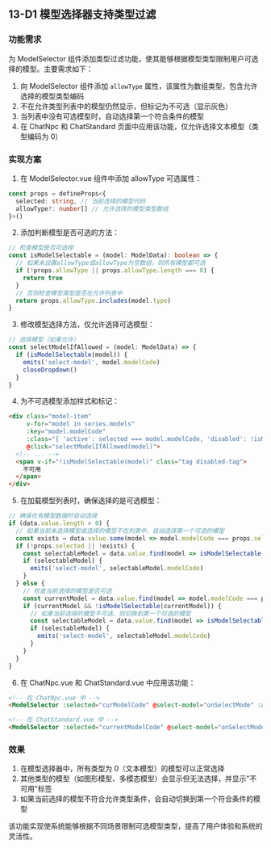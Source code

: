 ## 13-D1 模型选择器支持类型过滤

### 功能需求

为 ModelSelector 组件添加类型过滤功能，使其能够根据模型类型限制用户可选择的模型。主要需求如下：

1. 向 ModelSelector 组件添加 `allowType` 属性，该属性为数组类型，包含允许选择的模型类型编码
2. 不在允许类型列表中的模型仍然显示，但标记为不可选（显示灰色）
3. 当列表中没有可选模型时，自动选择第一个符合条件的模型
4. 在 ChatNpc 和 ChatStandard 页面中应用该功能，仅允许选择文本模型（类型编码为 0）

### 实现方案

1. 在 ModelSelector.vue 组件中添加 allowType 可选属性：

```typescript
const props = defineProps<{
  selected: string, // 当前选择的模型代码
  allowType?: number[] // 允许选择的模型类型数组
}>()
```

2. 添加判断模型是否可选的方法：

```typescript
// 检查模型是否可选择
const isModelSelectable = (model: ModelData): boolean => {
  // 如果未设置allowType或allowType为空数组，则所有模型都可选
  if (!props.allowType || props.allowType.length === 0) {
    return true
  }
  // 否则检查模型类型是否在允许列表中
  return props.allowType.includes(model.type)
}
```

3. 修改模型选择方法，仅允许选择可选模型：

```typescript
// 选择模型（如果允许）
const selectModelIfAllowed = (model: ModelData) => {
  if (isModelSelectable(model)) {
    emits('select-model', model.modelCode)
    closeDropdown()
  }
}
```

4. 为不可选模型添加样式和标记：

```html
<div class="model-item" 
     v-for="model in series.models" 
     :key="model.modelCode"
     :class="{ 'active': selected === model.modelCode, 'disabled': !isModelSelectable(model) }"
     @click="selectModelIfAllowed(model)">
  <!-- ... -->
  <span v-if="!isModelSelectable(model)" class="tag disabled-tag">
    不可用
  </span>
</div>
```

5. 在加载模型列表时，确保选择的是可选模型：

```typescript
// 确保在有模型数据时自动选择
if (data.value.length > 0) {
  // 如果当前未选择模型或选择的模型不在列表中，自动选择第一个可选的模型
  const exists = data.value.some(model => model.modelCode === props.selected)
  if (!props.selected || !exists) {
    const selectableModel = data.value.find(model => isModelSelectable(model))
    if (selectableModel) {
      emits('select-model', selectableModel.modelCode)
    }
  } else {
    // 检查当前选择的模型是否可选
    const currentModel = data.value.find(model => model.modelCode === props.selected)
    if (currentModel && !isModelSelectable(currentModel)) {
      // 如果当前选择的模型不可选，则切换到第一个可选的模型
      const selectableModel = data.value.find(model => isModelSelectable(model))
      if (selectableModel) {
        emits('select-model', selectableModel.modelCode)
      }
    }
  }
}
```

6. 在 ChatNpc.vue 和 ChatStandard.vue 中应用该功能：

```html
<!-- 在 ChatNpc.vue 中 -->
<ModelSelector :selected="curModelCode" @select-model="onSelectMode" :allowType="[0]"/>

<!-- 在 ChatStandard.vue 中 -->
<ModelSelector :selected="currentModelCode" @select-model="onSelectMode" :allowType="[0]"/>
```

### 效果

1. 在模型选择器中，所有类型为 0（文本模型）的模型可以正常选择
2. 其他类型的模型（如图形模型、多模态模型）会显示但无法选择，并显示"不可用"标签
3. 如果当前选择的模型不符合允许类型条件，会自动切换到第一个符合条件的模型

该功能实现使系统能够根据不同场景限制可选模型类型，提高了用户体验和系统的灵活性。 